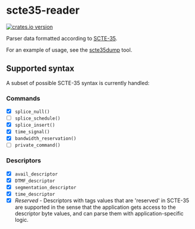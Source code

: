# scte35-reader

[![crates.io version](https://img.shields.io/crates/v/scte35-reader.svg)](https://crates.io/crates/scte35-reader)

Parser data formatted according to [SCTE-35](http://www.scte.org/SCTEDocs/Standards/SCTE%2035%202016.pdf).

For an example of usage, see the [scte35dump](https://github.com/dholroyd/scte35dump) tool.

## Supported syntax

A subset of possible SCTE-35 syntax is currently handled:

### Commands

 - [x] `splice_null()`
 - [ ] `splice_schedule()`
 - [x] `splice_insert()`
 - [x] `time_signal()`
 - [x] `bandwidth_reservation()`
 - [ ] `private_command()`

### Descriptors

 - [x] `avail_descriptor`
 - [x] `DTMF_descriptor`
 - [x] `segmentation_descriptor`
 - [x] `time_descriptor`
 - [x] _Reserved_ - Descriptors with tags values that are 'reserved' in SCTE-35 are supported in the sense that the application
       gets access to the descriptor byte values, and can parse them with application-specific logic.
